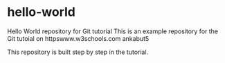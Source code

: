 # hello-world
Hello World repository for Git tutorial
This is an example repository for the Git tutoial on httpswww.w3schools.com
ankabut5

This repository is built step by step in the tutorial.
